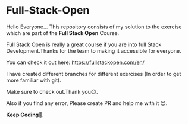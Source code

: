 # Full-Stack-Open

Hello Everyone... This repository consists of my solution to the exercise which are part of the **Full Stack Open** Course.

Full Stack Open is really a great course if you are into full Stack Development.Thanks for the team to making it accessible for everyone.

You can check it out here: https://fullstackopen.com/en/

I have created different branches for different exercises (In order to get more familiar with git).

Make sure to check out.Thank you:blush:.

Also if you find any error, Please create PR and help me with it :heart_eyes:.

**Keep Coding**:raised_hands:.
